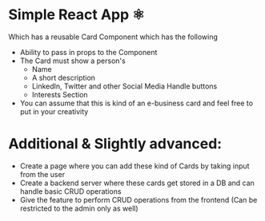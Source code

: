 # Simple React App ⚛

Which has a reusable Card Component which has the following

- Ability to pass in props to the Component
- The Card must show a person's
  - Name
  - A short description
  - LinkedIn, Twitter and other Social Media Handle buttons
  - Interests Section
- You can assume that this is kind of an e-business card and feel free to put in your creativity

# Additional & Slightly advanced:

- Create a page where you can add these kind of Cards by taking input from the user
- Create a backend server where these cards get stored in a DB and can handle basic CRUD operations
- Give the feature to perform CRUD operations from the frontend (Can be restricted to the admin only as well)
